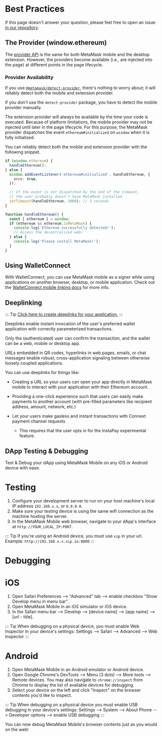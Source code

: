 # Best Practices

If this page doesn't answer your question, please feel free to open an issue [in our repository](https://github.com/MetaMask/metamask-mobile).

## The Provider (window.ethereum)

The [provider API](./ethereum-provider.html) is the same for both MetaMask mobile and the desktop extension.
However, the providers become available (i.e., are injected into the page) at different points in the page lifecycle.

### Provider Availability

If you use [`@metamask/detect-provider`](https://npmjs.com/package/@metamask/detect-provider), there's nothing to worry about; it will reliably detect both the mobile and extension provider.

If you don't use the `detect-provider` package, you have to detect the mobile provider manually.

The extension provider will always be available by the time your code is executed.
Because of platform limitations, the mobile provider may not be injected until later in the page lifecycle.
For this purpose, the MetaMask provider dispatches the event `ethereum#initialized` on `window` when it is fully initialized.

You can reliably detect both the mobile and extension provider with the following snippet.

```javascript
if (window.ethereum) {
  handleEthereum();
} else {
  window.addEventListener('ethereum#initialized', handleEthereum, {
    once: true,
  });

  // If the event is not dispatched by the end of the timeout,
  // the user probably doesn't have MetaMask installed.
  setTimeout(handleEthereum, 3000); // 3 seconds
}

function handleEthereum() {
  const { ethereum } = window;
  if (ethereum && ethereum.isMetaMask) {
    console.log('Ethereum successfully detected!');
    // Access the decentralized web!
  } else {
    console.log('Please install MetaMask!');
  }
}
```

## Using WalletConnect

With WalletConnect, you can use MetaMask mobile as a signer while using applications on another browser, desktop, or mobile application.
Check out the [WalletConnect mobile linking docs](https://docs.walletconnect.org/mobile-linking) for more info.

## Deeplinking

::: Tip
[Click here to create deeplinks for your application.](https://metamask.github.io/metamask-deeplinks/#)
:::

Deeplinks enable instant invocation of the user's preferred wallet application with correctly parameterized transactions.

Only the (authenticated) user can confirm the transaction, and the wallet can be a web, mobile or desktop app.

URLs embedded in QR codes, hyperlinks in web pages, emails, or chat messages enable robust, cross-application signaling between otherwise loosely coupled applications.

You can use deeplinks for things like:

- Creating a URL so your users can open your app directly in MetaMask mobile to interact with your application with their Ethereum account.

- Providing a one-click experience such that users can easily make payments to another account (with pre-filled parameters like recipient address, amount, network, etc.)

- Let your users make gasless and instant transactions with Connext payment channel requests
  - This requires that the user opts in for the InstaPay experimental feature.

## DApp Testing & Debugging

Test & Debug your dApp using MetaMask Mobile on any iOS or Android device with ease.

# Testing

1. Configure your development server to run on your host machine's local IP address `192.168.x.x`, or `0.0.0.0`.
2. Make sure your testing device is using the same wifi connection as the machine hosting the server.
3. In the MetaMask Mobile web browser, navigate to your dApp's interface at `http://YOUR_LOCAL_IP:PORT`. 

::: Tip
If you're using an Android device, you must use `xip` in your url. Example: `http://192.168.x.x.xip.io:8000`
:::

# Debugging

# iOS

1. Open Safari Preferences --> "Advanced" tab --> enable checkbox "Show Develop menu in menu bar".
2. Open MetaMask Mobile in an iOS simulator or iOS device.
3. In the Safari menu bar --> Develop --> [device name] --> [app name] --> [url - title].

::: Tip
When debugging on a physical device, you must enable Web Inspector in your device's settings:
Settings --> Safari --> Advanced --> Web Inspector
:::

# Android

1. Open MetaMask Mobile in an Android emulator or Android device.
2. Open Google Chrome's DevTools --> Menu (3 dots) --> More tools --> Remote devices. You may also navigate to `chrome://inspect` from Chrome to display the list of available devices for debugging.
3. Select your device on the left and click "Inspect" on the browser contents you'd like to inspect.

::: Tip
When debugging on a physical device you must enable USB debugging in your device's settings:
Settings --> System --> About Phone --> Developer options --> enable USB debugging
:::

You can now debug MetaMask Mobile's browser contents just as you would on the web!


